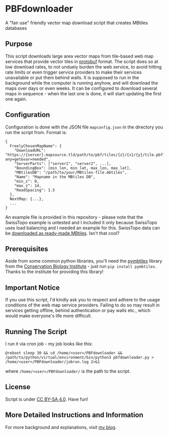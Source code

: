 # PBFdownloader
A "fair use" friendly vector map download script that creates MBtiles databases

## Purpose

This script downloads large area vector maps from tile-based web map services that provide vector tiles in [protobuf](https://protobuf.dev/) format. The script does so at low download rates, to not unduely burden the web service, to avoid hitting rate limits or even trigger service providers to make their services unavailable or put them behind walls. It is supposed to run in the background while the computer is running anyhow, and will download the maps over days or even weeks. It can be configured to download several maps in sequence - when the last one is done, it will start updating the first one again.

## Configuration

Configuration is done with the JSON file `mapconfig.json` in the directory you run the script from. Format is:

```
{
  FreelyChosenMapName": {
    "DownloadURL": "https://{server}.mapsource.tld/path/to/pbf/tiles/{z}/{x}/{y}/tile.pbf?any=get&var=needed",
    "ServerParts": ["server1", "server2", ...],
    "BoundingBox": [min_lon, min_lat, max_lon, max_lat],
    "MBtilesDB": "/path/to/your/MBtiles-file.mbtiles",
    "Name": "Mapname in the MBtiles DB",
    "min_z": 0,
    "max_z": 14,
    "ReadSpacing": 1.5
  },
  NextMap: {...},
  ...
}
```

An example file is provided in this repository - please note that the SwissTopo example is untested and I included it only because SwissTopo uses load balancing and I needed an example for this. SwissTopo data can be [downloaded as ready-made MBtiles](https://api3.geo.admin.ch/services/sdiservices.html#gettilesets). Isn't that cool?

## Prerequisites

Aside from some common python libraries, you'll need the [pymbtiles](https://github.com/consbio/pymbtiles) library from the [Conservation Biology Institute](https://consbio.org/) - just run `pip install pymbtiles`. Thanks to the institute for providing this library!

## Important Notice

If you use this script, I'd kindly ask you to respect and adhere to the usage conditions of the web map service providers. Failing to do so may result in services getting offline, behind authentication or pay walls etc., which would make everyone's life more difficult.

## Running The Script

I run it via cron job - my job looks like this:

`@reboot sleep 30 && cd /home/<user>/PBFdownloader && /path/to/python/virtual/environment/bin/python3 pbfdownloader.py > /home/<user>/PBFdownloader/jobrun.log 2>&1`

where `/home/<user>/PBFdownloader/` is the path to the script.

## License

Script is under [CC BY-SA 4.0](https://creativecommons.org/licenses/by-sa/4.0/). Have fun!

## More Detailed Instructions and Information

For more background and explanations, visit [my blog](https://projects.webvoss.de/2025/09/27/fair-use-download-of-large-vector-maps/).

